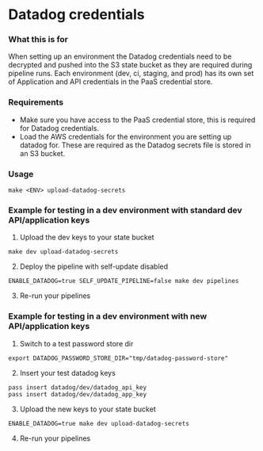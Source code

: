 # Datadog credentials

### What this is for

When setting up an environment the Datadog credentials need to be decrypted and pushed into the S3 state bucket as they are required during pipeline runs. Each environment (dev, ci, staging, and prod) has its own set of Application and API credentials in the PaaS credential store.

### Requirements

* Make sure you have access to the PaaS credential store, this is required for Datadog credentials.
* Load the AWS credentials for the environment you are setting up datadog for. These are required as the Datadog secrets file is stored in an S3 bucket.

### Usage
```
make <ENV> upload-datadog-secrets
```

### Example for testing in a dev environment with standard dev API/application keys
1. Upload the dev keys to your state bucket

```
make dev upload-datadog-secrets
```

2. Deploy the pipeline with self-update disabled
```
ENABLE_DATADOG=true SELF_UPDATE_PIPELINE=false make dev pipelines
```

3. Re-run your pipelines

### Example for testing in a dev environment with new API/application keys

1. Switch to a test password store dir

```
export DATADOG_PASSWORD_STORE_DIR="tmp/datadog-password-store"
```

2. Insert your test datadog keys

```
pass insert datadog/dev/datadog_api_key
pass insert datadog/dev/datadog_app_key
```

3. Upload the new keys to your state bucket

```
ENABLE_DATADOG=true make dev upload-datadog-secrets
```

4. Re-run your pipelines

